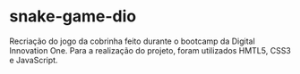 # snake-game-dio
Recriação do jogo da cobrinha feito durante o bootcamp da Digital Innovation One. Para a realização do projeto, foram utilizados HMTL5, CSS3 e JavaScript.
